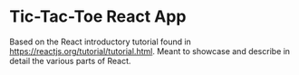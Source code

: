 # Tic-Tac-Toe React App

Based on the React introductory tutorial found in https://reactjs.org/tutorial/tutorial.html. Meant to showcase and describe in detail the various parts of React.
